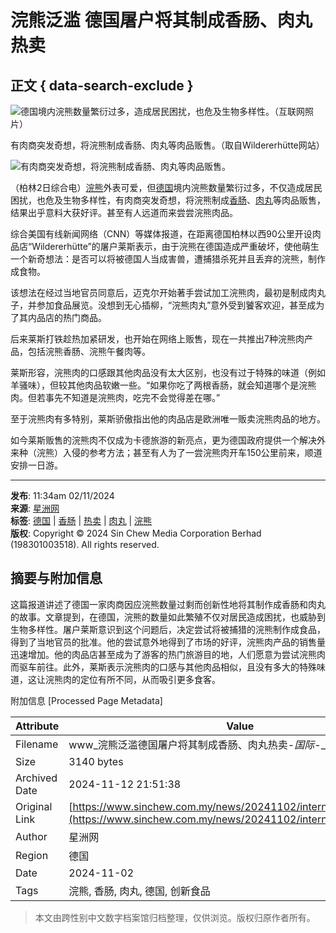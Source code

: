 # 浣熊泛滥 德国屠户将其制成香肠、肉丸热卖

## 正文 { data-search-exclude }


![德国境内浣熊数量繁衍过多，造成居民困扰，也危及生物多样性。（互联网照片）](https://www.sinchew.com.my/wp-content/uploads/2024/11/e68bbce79b98e28895e6b5a3e7868ae6b39be6bba5-e5beb7e59bbde5b1a0e688b7e5b086e585b6e588b6e68890e9a699e882a0e38081e88289e4b8b8e783ade58d96.jpg)

有肉商突发奇想，将浣熊制成香肠、肉丸等肉品贩售。（取自Wildererhütte网站）

![有肉商突发奇想，将浣熊制成香肠、肉丸等肉品贩售。](https://www.sinchew.com.my/wp-content/uploads/2024/11/e68bbce79b98e28895e6b5a3e7868ae6b39be6bba5-e5beb7e59bbde5b1a0e688b7e5b086e585b6e588b6e68890e9a699e882a0e38081e88289e4b8b8e783ade58d96-1.jpg)

（柏林2日综合电）[浣熊](https://www.sinchew.com.my/tag/%e6%b5%a3%e7%86%8a/)外表可爱，但[德国](https://www.sinchew.com.my/tag/%e5%be%b7%e5%9b%bd/)境内浣熊数量繁衍过多，不仅造成居民困扰，也危及生物多样性，有肉商突发奇想，将浣熊制成[香肠](https://www.sinchew.com.my/tag/%e9%a6%99%e8%82%a0/)、[肉丸](https://www.sinchew.com.my/tag/%e8%82%89%e4%b8%b8/)等肉品贩售，结果出乎意料大获好评。甚至有人远道而来尝尝浣熊肉品。

综合美国有线新闻网络（CNN）等媒体报道，在距离德国柏林以西90公里开设肉品店“Wildererhütte”的屠户莱斯表示，由于浣熊在德国造成严重破坏，使他萌生一个新奇想法：是否可以将被德国人当成害兽，遭捕猎杀死并且丢弃的浣熊，制作成食物。

该想法在经过当地官员同意后，迈克尔开始著手尝试加工浣熊肉，最初是制成肉丸子，并参加食品展览。没想到无心插柳，“浣熊肉丸”意外受到饕客欢迎，甚至成为了其内品店的热门商品。

后来莱斯打铁趁热加紧研发，也开始在网络上贩售，现在一共推出7种浣熊肉产品，包括浣熊香肠、浣熊午餐肉等。

莱斯形容，浣熊肉的口感跟其他肉品没有太大区别，也没有过于特殊的味道（例如羊骚味），但较其他肉品软嫩一些。“如果你吃了两根香肠，就会知道哪个是浣熊肉。但若事先不知道是浣熊肉，吃完不会觉得差在哪。”

至于浣熊肉有多特别，莱斯骄傲指出他的肉品店是欧洲唯一贩卖浣熊肉品的地方。

如今莱斯贩售的浣熊肉不仅成为卡德旅游的新亮点，更为德国政府提供一个解决外来种（浣熊）入侵的参考方法；甚至有人为了一尝浣熊肉开车150公里前来，顺道安排一日游。

---

**发布**: 11:34am 02/11/2024  
**来源**: [星洲网](https://www.sinchew.com.my)  
**标签**: [德国](https://www.sinchew.com.my/tag/%e5%be%b7%e5%9b%bd) | [香肠](https://www.sinchew.com.my/tag/%e9%a6%99%e8%82%a0) | [热卖](https://www.sinchew.com.my/tag/%e7%83%ad%e5%8d%96) | [肉丸](https://www.sinchew.com.my/tag/%e8%82%89%e4%b8%b8) | [浣熊](https://www.sinchew.com.my/tag/%e6%b5%a3%e7%86%8a)  
**版权**: Copyright © 2024 Sin Chew Media Corporation Berhad (198301003518). All rights reserved.

## 摘要与附加信息

<!-- tcd_abstract -->
这篇报道讲述了德国一家肉商因应浣熊数量过剩而创新性地将其制作成香肠和肉丸的故事。文章提到，在德国，浣熊的数量如此繁殖不仅对居民造成困扰，也威胁到生物多样性。屠户莱斯意识到这个问题后，决定尝试将被捕猎的浣熊制作成食品，得到了当地官员的批准。他的尝试意外地得到了市场的好评，浣熊肉产品的销售量迅速增加。他的肉品店甚至成为了游客的热门旅游目的地，人们愿意为尝试浣熊肉而驱车前往。此外，莱斯表示浣熊肉的口感与其他肉品相似，且没有多大的特殊味道，这让浣熊肉的定位有所不同，从而吸引更多食客。
<!-- tcd_abstract_end -->

附加信息 [Processed Page Metadata]

| Attribute       | Value                                  |
|-----------------|----------------------------------------|
| Filename        | www_浣熊泛滥德国屠户将其制成香肠、肉丸热卖-_国际_-_星洲日报.md                             |
| Size            | 3140 bytes                           |
| Archived Date   | 2024-11-12 21:51:38                             |
| Original Link   | [https://www.sinchew.com.my/news/20241102/international/6041369](https://www.sinchew.com.my/news/20241102/international/6041369)                       |
| Author          | 星洲网                               |
| Region          | 德国                               |
| Date            | 2024-11-02                                 |
| Tags            | 浣熊, 香肠, 肉丸, 德国, 创新食品                                 |
>
> 本文由跨性别中文数字档案馆归档整理，仅供浏览。版权归原作者所有。
>